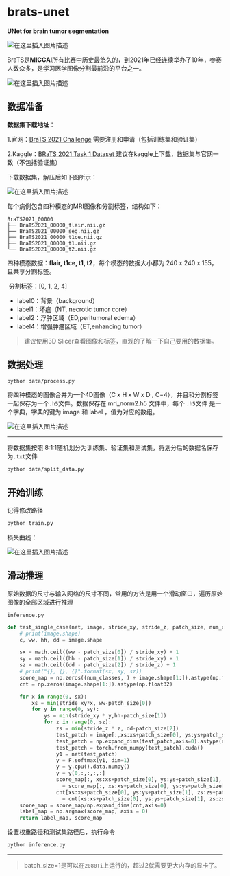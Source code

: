 # brats-unet
**UNet for brain tumor segmentation**

![在这里插入图片描述](https://img-blog.csdnimg.cn/3b911fcca6224448a1a11ebe96fcbd74.jpeg#pic_center)

BraTS是**MICCAI**所有比赛中历史最悠久的，到2021年已经连续举办了10年，参赛人数众多，是学习医学图像分割最前沿的平台之一。

![在这里插入图片描述](https://img-blog.csdnimg.cn/a50c6b3bdd8e49979337bdfc9909b214.png#pic_center)

## 数据准备

**数据集下载地址**：

1.官网：[BraTS 2021 Challenge](https://www.synapse.org/#!Synapse:syn25829067/wiki/)   需要注册和申请（包括训练集和验证集）

2.Kaggle：[BRaTS 2021 Task 1 Dataset ](https://www.kaggle.com/datasets/dschettler8845/brats-2021-task1)  建议在kaggle上下载，数据集与官网一致（不包括验证集）

下载数据集，解压后如下图所示：

![在这里插入图片描述](https://img-blog.csdnimg.cn/a526dd654e9b461da4ab79d96be8b8e9.png#pic_center)


每个病例包含四种模态的MRI图像和分割标签，结构如下：

```
BraTS2021_00000
├── BraTS2021_00000_flair.nii.gz
├── BraTS2021_00000_seg.nii.gz
├── BraTS2021_00000_t1ce.nii.gz
├── BraTS2021_00000_t1.nii.gz
└── BraTS2021_00000_t2.nii.gz
```

四种模态数据：**flair, t1ce, t1, t2**，每个模态的数据大小都为 240 x 240 x 155，且共享分割标签。

​	分割标签：[0, 1, 2, 4] 

- label0：背景（background）
- label1：坏疽（NT, necrotic tumor core）
- label2：浮肿区域（ED,peritumoral edema）
- label4：增强肿瘤区域（ET,enhancing tumor）

> 建议使用3D Slicer查看图像和标签，直观的了解一下自己要用的数据集。

## 数据处理

```bash
python data/process.py
```

将四种模态的图像合并为一个4D图像（C x H x W x D , C=4），并且和分割标签一起保存为一个`.h5`文件。数据保存在 mri_norm2.h5 文件中，每个 `.h5`文件 是一个字典，字典的键为 image 和 label ，值为对应的数组。

![在这里插入图片描述](https://img-blog.csdnimg.cn/c6785e4987ef4b1f93a618f7cfd7186d.png#pic_center)

***

将数据集按照 8:1:1随机划分为训练集、验证集和测试集，将划分后的数据名保存为`.txt`文件

```bash
python data/split_data.py
```

## 开始训练

记得修改路径

```bash
python train.py
```

损失曲线：

![在这里插入图片描述](https://img-blog.csdnimg.cn/574e3913f02e4a548f22ee2c32445dbc.png#pic_center)

## 滑动推理

原始数据的尺寸与输入网络的尺寸不同，常用的方法是用一个滑动窗口，遍历原始图像的全部区域进行推理

`inference.py`

```python
def test_single_case(net, image, stride_xy, stride_z, patch_size, num_classes=1):
    # print(image.shape)
    c, ww, hh, dd = image.shape

    sx = math.ceil((ww - patch_size[0]) / stride_xy) + 1
    sy = math.ceil((hh - patch_size[1]) / stride_xy) + 1
    sz = math.ceil((dd - patch_size[2]) / stride_z) + 1
    # print("{}, {}, {}".format(sx, sy, sz))
    score_map = np.zeros((num_classes, ) + image.shape[1:]).astype(np.float32)
    cnt = np.zeros(image.shape[1:]).astype(np.float32)

    for x in range(0, sx):
        xs = min(stride_xy*x, ww-patch_size[0])
        for y in range(0, sy):
            ys = min(stride_xy * y,hh-patch_size[1])
            for z in range(0, sz):
                zs = min(stride_z * z, dd-patch_size[2])
                test_patch = image[:,xs:xs+patch_size[0], ys:ys+patch_size[1], zs:zs+patch_size[2]]
                test_patch = np.expand_dims(test_patch,axis=0).astype(np.float32)
                test_patch = torch.from_numpy(test_patch).cuda()
                y1 = net(test_patch)
                y = F.softmax(y1, dim=1)
                y = y.cpu().data.numpy()
                y = y[0,:,:,:,:]
                score_map[:, xs:xs+patch_size[0], ys:ys+patch_size[1], zs:zs+patch_size[2]] \
                  = score_map[:, xs:xs+patch_size[0], ys:ys+patch_size[1], zs:zs+patch_size[2]] + y
                cnt[xs:xs+patch_size[0], ys:ys+patch_size[1], zs:zs+patch_size[2]] \
                  = cnt[xs:xs+patch_size[0], ys:ys+patch_size[1], zs:zs+patch_size[2]] + 1
    score_map = score_map/np.expand_dims(cnt,axis=0)
    label_map = np.argmax(score_map, axis = 0)
    return label_map, score_map
```

设置权重路径和测试集路径后，执行命令

```bash
python inference.py
```

***

> batch_size=1是可以在`2080Ti`上运行的，超过2就需要更大内存的显卡了。
